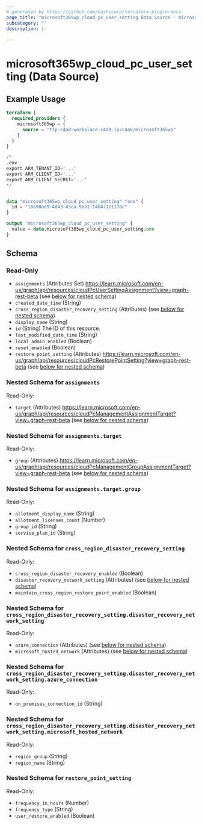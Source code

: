```yaml
---
# generated by https://github.com/hashicorp/terraform-plugin-docs
page_title: "microsoft365wp_cloud_pc_user_setting Data Source - microsoft365wp"
subcategory: ""
description: |-
  
---
```


# microsoft365wp_cloud_pc_user_setting (Data Source)



## Example Usage

```terraform
terraform {
  required_providers {
    microsoft365wp = {
      source = "tfp-c4a8-workplace.c4a8.io/c4a8/microsoft365wp"
    }
  }
}

/*
.env
export ARM_TENANT_ID='...'
export ARM_CLIENT_ID='...'
export ARM_CLIENT_SECRET='...'
*/


data "microsoft365wp_cloud_pc_user_setting" "one" {
  id = "10a90ae9-4d43-45ca-9ba1-14047121178c"
}

output "microsoft365wp_cloud_pc_user_setting" {
  value = data.microsoft365wp_cloud_pc_user_setting.one
}
```

<!-- schema generated by tfplugindocs -->
## Schema

### Read-Only

- `assignments` (Attributes Set) https://learn.microsoft.com/en-us/graph/api/resources/cloudPcUserSettingAssignment?view=graph-rest-beta (see [below for nested schema](#nestedatt--assignments))
- `created_date_time` (String)
- `cross_region_disaster_recovery_setting` (Attributes) (see [below for nested schema](#nestedatt--cross_region_disaster_recovery_setting))
- `display_name` (String)
- `id` (String) The ID of this resource.
- `last_modified_date_time` (String)
- `local_admin_enabled` (Boolean)
- `reset_enabled` (Boolean)
- `restore_point_setting` (Attributes) https://learn.microsoft.com/en-us/graph/api/resources/cloudPcRestorePointSetting?view=graph-rest-beta (see [below for nested schema](#nestedatt--restore_point_setting))

<a id="nestedatt--assignments"></a>
### Nested Schema for `assignments`

Read-Only:

- `target` (Attributes) https://learn.microsoft.com/en-us/graph/api/resources/cloudPcManagementAssignmentTarget?view=graph-rest-beta (see [below for nested schema](#nestedatt--assignments--target))

<a id="nestedatt--assignments--target"></a>
### Nested Schema for `assignments.target`

Read-Only:

- `group` (Attributes) https://learn.microsoft.com/en-us/graph/api/resources/cloudPcManagementGroupAssignmentTarget?view=graph-rest-beta (see [below for nested schema](#nestedatt--assignments--target--group))

<a id="nestedatt--assignments--target--group"></a>
### Nested Schema for `assignments.target.group`

Read-Only:

- `allotment_display_name` (String)
- `allotment_licenses_count` (Number)
- `group_id` (String)
- `service_plan_id` (String)




<a id="nestedatt--cross_region_disaster_recovery_setting"></a>
### Nested Schema for `cross_region_disaster_recovery_setting`

Read-Only:

- `cross_region_disaster_recovery_enabled` (Boolean)
- `disaster_recovery_network_setting` (Attributes) (see [below for nested schema](#nestedatt--cross_region_disaster_recovery_setting--disaster_recovery_network_setting))
- `maintain_cross_region_restore_point_enabled` (Boolean)

<a id="nestedatt--cross_region_disaster_recovery_setting--disaster_recovery_network_setting"></a>
### Nested Schema for `cross_region_disaster_recovery_setting.disaster_recovery_network_setting`

Read-Only:

- `azure_connection` (Attributes) (see [below for nested schema](#nestedatt--cross_region_disaster_recovery_setting--disaster_recovery_network_setting--azure_connection))
- `microsoft_hosted_network` (Attributes) (see [below for nested schema](#nestedatt--cross_region_disaster_recovery_setting--disaster_recovery_network_setting--microsoft_hosted_network))

<a id="nestedatt--cross_region_disaster_recovery_setting--disaster_recovery_network_setting--azure_connection"></a>
### Nested Schema for `cross_region_disaster_recovery_setting.disaster_recovery_network_setting.azure_connection`

Read-Only:

- `on_premises_connection_id` (String)


<a id="nestedatt--cross_region_disaster_recovery_setting--disaster_recovery_network_setting--microsoft_hosted_network"></a>
### Nested Schema for `cross_region_disaster_recovery_setting.disaster_recovery_network_setting.microsoft_hosted_network`

Read-Only:

- `region_group` (String)
- `region_name` (String)




<a id="nestedatt--restore_point_setting"></a>
### Nested Schema for `restore_point_setting`

Read-Only:

- `frequency_in_hours` (Number)
- `frequency_type` (String)
- `user_restore_enabled` (Boolean)


